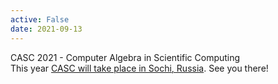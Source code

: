 ```yaml
---
active: False
date: 2021-09-13
---
```

CASC 2021 - Computer Algebra in Scientific Computing<br>
This year [CASC will take place in Sochi, Russia](http://www.casc.cs.uni-bonn.de/). See you there!
